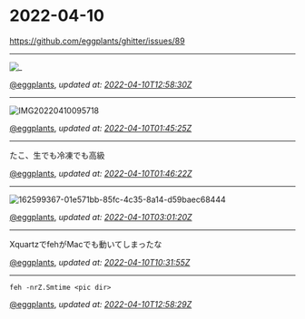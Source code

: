# 2022-04-10

<https://github.com/eggplants/ghitter/issues/89>

---

![_](https://github.githubassets.com/images/mona-loading-default.gif)

[@eggplants](https://github.com/eggplants), *updated at: [2022-04-10T12:58:30Z](https://github.com/eggplants/ghitter/issues/89#issue-1198672279)*

---

![IMG20220410095718](https://user-images.githubusercontent.com/42153744/162597610-457d2208-4577-4124-ba60-422480de9f14.jpg)


[@eggplants](https://github.com/eggplants), *updated at: [2022-04-10T01:45:25Z](https://github.com/eggplants/ghitter/issues/89#issuecomment-1094156484)*

---

たこ、生でも冷凍でも高級

[@eggplants](https://github.com/eggplants), *updated at: [2022-04-10T01:46:22Z](https://github.com/eggplants/ghitter/issues/89#issuecomment-1094156587)*

---

![162599367-01e571bb-85fc-4c35-8a14-d59baec68444](https://user-images.githubusercontent.com/42153744/162599401-c2d62692-bbf4-4220-86a6-623ada21fd25.jpg)


[@eggplants](https://github.com/eggplants), *updated at: [2022-04-10T03:01:20Z](https://github.com/eggplants/ghitter/issues/89#issuecomment-1094164901)*

---

XquartzでfehがMacでも動いてしまったな

[@eggplants](https://github.com/eggplants), *updated at: [2022-04-10T10:31:55Z](https://github.com/eggplants/ghitter/issues/89#issuecomment-1094240396)*

---

`feh -nrZ.Smtime <pic dir>`

[@eggplants](https://github.com/eggplants), *updated at: [2022-04-10T12:58:29Z](https://github.com/eggplants/ghitter/issues/89#issuecomment-1094268373)*
